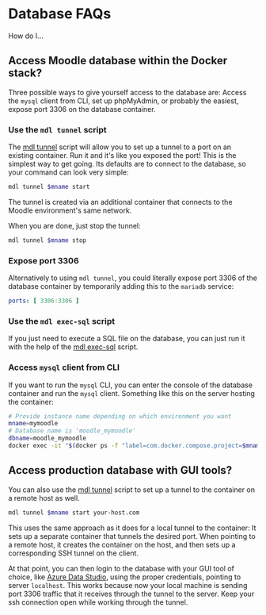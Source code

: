 # Database FAQs

How do I...

## Access Moodle database within the Docker stack?

Three possible ways to give yourself access to the database are: Access the `mysql` client
from CLI, set up phpMyAdmin, or probably the easiest, expose port 3306 on the database
container.

### Use the `mdl tunnel` script

The [mdl tunnel](./scripts.md#mdl-tunnel) script will allow you to set up a tunnel to a
port on an existing container. Run it and it's like you exposed the port! This is the
simplest way to get going. Its defaults are to connect to the database, so your command
can look very simple:

```sh
mdl tunnel $mname start
```

The tunnel is created via an additional container that connects to the Moodle
environment's same network.

When you are done, just stop the tunnel:

```sh
mdl tunnel $mname stop
```

### Expose port 3306

Alternatively to using `mdl tunnel`, you could literally expose port 3306 of the database
container by temporarily adding this to the `mariadb` service:

```yml
ports: [ 3306:3306 ]
```

### Use the `mdl exec-sql` script

If you just need to execute a SQL file on the database, you can just run it with the help
of the [mdl exec-sql](./scripts.md#mdl-exec-sql) script.

### Access `mysql` client from CLI

If you want to run the `mysql` CLI, you can enter the console of the database container
and run the `mysql` client. Something like this on the server hosting the container:

```sh
# Provide instance name depending on which environment you want
mname=mymoodle
# Database name is 'moodle_mymoodle'
dbname=moodle_mymoodle
docker exec -it "$(docker ps -f "label=com.docker.compose.project=$mname" --format '{{.Names}}' | grep mariadb)" mysql --user=root -p $dbname
```

## Access production database with GUI tools?

You can also use the [mdl tunnel](./scripts.md#mdl-tunnel) script to set up a tunnel to
the container on a remote host as well.

```sh
mdl tunnel $mname start your-host.com
```

This uses the same approach as it does for a local tunnel to the container: It sets up a
separate container that tunnels the desired port. When pointing to a remote host, it
creates the container on the host, and then sets up a corresponding SSH tunnel on the
client.

At that point, you can then login to the database with your GUI tool of choice, like
[Azure Data Studio][azure-data-studio], using the proper credentials, pointing to server
`localhost`. This works because now your local machine is sending port 3306 traffic that
it receives through the tunnel to the server. Keep your ssh connection open while working
through the tunnel.

[azure-data-studio]: https://learn.microsoft.com/en-us/sql/azure-data-studio/download-azure-data-studio
